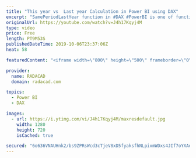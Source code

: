 ```yaml
---
title: "This year vs  Last year Calculation in Power BI using DAX"
excerpt: "SamePeriodLastYear function in #DAX #PowerBI is one of functions that can be used for calculating this year value vs. last year. Download the dataset for this example from my blog article below: https://radacad.com/dateadd-vs-parallelperiod-vs-sameperiodlastyear-dax-time-intelligence-question  Learn"
originalUrl: https://youtube.com/watch?v=J4h17Kqyj4M
type: video
price: Free
length: PT9M53S
publishedDateTime: 2019-10-06T23:37:06Z
heat: 58

featuredContent: "<iframe width=\"800\" height=\"500\" frameborder=\"0\" src=\"https://www.youtube.com/embed/J4h17Kqyj4M\" allow=\"accelerometer; autoplay; encrypted-media; gyroscope; picture-in-picture\" allowfullscreen></iframe>"

provider:
  name: RADACAD
  domain: radacad.com

topics:
  - Power BI
  - DAX

images:
  - url: https://i.ytimg.com/vi/J4h17Kqyj4M/maxresdefault.jpg
    width: 1280
    height: 720
    isCached: true

secured: "6o636VNAUHnk2/bs9ZPRsWcd3cTjeV8xD5fyaksfhNLpixmWDxs4JIf7oYXAdTHsxWoTCxRKdoiYJ2H3K/yJ4CFPRW1PtpvvZtY5Q4mu8GZbjj4+i/ZweBaR6LGFtHYuAhzsMl7MDWzX5BIqedxPtMKzh9K249gYYIFPhsmD4Ql8tmM1YCVi6bz5A/Y3c1CONkZ8U5o9rn+2gVbrY8/ekhmncFSVnYKr2xkXukkwxxzuhXhdcdsooUYALqIzVgNwRhLzsRT4Q2wxq48uFY+dFcg756K/IsR0ZIsVh1L59LjuKaCKkEZF6NVT6JJs5r10UbodcPqvifLSX7a1ZGId/dTChHAxb2S0Ki7erT0kJJ4oSfLyOJDBm4AXDRH3sOjMArz7R1k0g4xQ4rkX1/RTfFSpZ4DkOwj/s/NEhuW7VG4=;CKrzsbDvXiSyEf0DX+Y6PQ=="
---
```


